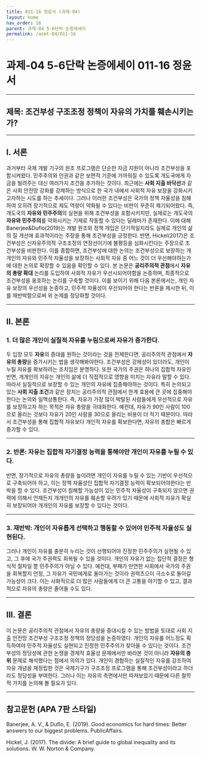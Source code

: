 ```yaml
---
title: 011-16 정윤서 (과제-04)
layout: home
nav_order: 16
parent: 과제-04 5-6단락 논증에세이
permalink: /asmt-04/011-16
---
```


# 과제-04 5-6단락 논증에세이 011-16 정윤서 

---

## 제목: 조건부성 구조조정 정책이 자유의 가치를 훼손시키는가?

---

## I. 서론

과거부터 국제 개발 기구의 원조 프로그램은 단순한 자금 지원이 아니라 조건부성을 포함시켜왔다. 민주주의와 인권과 같은 보편적 기준에 가까워질 수 있도록 개도국에게 자금을 빌려주는 대신 여러가지 조건을 추가하는 것이다. 최근에는 **사회 지출 바닥선**과 같은 사회 안전망 강화를 강제하는 방식으로 한 국가 내에서 사회적 자유 보장을 강화시키고자하는 시도를 하는 추세이다. 그러나 이러한 조건부성은 국가의 정책 자율성을 침해하여 오히려 장기적으로 제도 역량이 약화될 수 있다는 비판이 꾸준히 제기되어왔다. 즉, 개도국의 **자유와 민주주의**의 실현을 위해 조건부성을 포함시키지만, 실제로는 개도국의 **자유와 민주주의**를 약화시키는 기제로 작동할 수 있다는 딜레마가 존재한다. 이에 대해 Banerjee&Duflo(2019)는 개발 원조와 정책 개입은 단기적일지라도 실제로 개인의 삶의 질 개선에 효과적이라는 주장을 통해 조건부성을 긍정한다. 반면, Hickel(2017)은 조건부성은 신자유주의적 구조조정의 연장선이기에 불평등을 심화시킨다는 주장으로 조건부성을 비판한다. 이를 종합하면, 조건부성에 대한 논의는 조건부성으로 보장하는 개개인의 자유와 민주적 자율성을 보장하는 사회적 자유 중 어느 것이 더 우선해야하는가에 대한 논의로 확장할 수 있음을 확인할 수 있다. 본 논문은 **공리주의적 관점**에서 **자유의 총량 확대** 논리를 도입하여 사회적 자유가 우선시되어야함을 논증하며, 최종적으로 조건부성을 옹호하는 논리를 구축할 것이다. 이를 보이기 위해 다음 본론에서는, 개인 자유 보장의 우선성을 논증하고, 민주적 자율성이 우선되어야 한다는 반론을 제시한 뒤, 이를 재반박함으로써 위 논제를 정당화할 것이다. 

---

## II. 본론

### 1. 더 많은 개인이 실질적 자유를 누림으로써 자유가 증가한다. 

두 입장 모두 **자유**의 증대를 원하는 것이라는 것을 전제한다면, 공리주의적 관점에서 **자유의 총량**을 증가시키는 법을 생각해봐야한다. 조건부성은 강제성이 있더라도, 개인이 누릴 자유를 확보하려는 조치임은 분명하다. 또한 국가의 주권은 하나의 집합적 자유인 반면, 개개인의 자유는 개인의 삶에 더 직접적으로 영향을 미치는 자유라 말할 수 있다. 따라서 실질적으로 보장할 수 있는 개인의 자유에 집중해야하는 것이다. 특히 논의되고 있는 **사회 지출 조건**과 같은 장치는 공리주의적 관점에서 한계 효용에 큰 곳에 집중해야한다는 논의와 일맥상통한다. 즉, 자유가 가장 많이 박탈된 사람들에게 우선적으로 자유를 보장하고자 하는 목적은 자유 총량을 극대화한다. 예컨대, 자유가 90인 사람이 100으로 올리는 것보다 자유가 20인 사람을 30으로 올리는 비용이 더 적기 때문이다. 따라서 조건부성을 통해 집합적 자유보다 개인적 자유를 확보한다면, 자유의 총합은 빠르게 증가할 수 있다. 

---

### 2. 반론: 자유는 집합적 자기결정 능력을 통해야만 개인이 자유를 누릴 수 있다.  

반면, 장기적으로 자유의 총량을 높이려면 개인이 자유를 누릴 수 있는 기반이 우선적으로 구축되어야 하고, 이는 정책 자율성인 집합적 자기결정 능력이 확보되어야한다는 반박을 할 수 있다. 조건부성이 침해할 가능성이 있는 민주적 자율성이 구축되지 않으면 권력에 의해서 언제든지 개개인의 자유를 훼손할 우려가 있기 때문에 사회적 자유가 확실히 보장되어야 개개인의 자유를 보장할 수 있다는 것이다. 

---

### 3. 재반박: 개인이 자유롭게 선택하고 행동할 수 있어야 민주적 자율성도 실현된다. 
그러나 개인이 자유를 충분히 누리는 것이 선행되어야 진정한 민주주의가 실현될 수 있고, 그 후에 국가 주권력도 회복될 수 있을 것이다. 개인의 자유가 없는 집단적 결정은 형식적 절차일 뿐 민주주의가 아닐 수 있다. 예컨대, 부패가 만연한 사회에서 국가의 주권을 회복할지 언정, 그 자유가 국민에게로 돌아가는 것이라 권력츠으이 극소수로 돌아갈 가능성이 크다. 이는 사화적으로 더 많은 사람들에게 더 큰 고통을 야기할 수 있고, 결과적으로 자유의 총량은 줄어들 수도 있다. 


---

## III. 결론 

이 논문은 공리주의적 관점에서 자유의 총량을 증대시킬 수 있는 방법을 토대로 사회 지출 안전망 조건부성 구조조정 정책의 정당성을 논증하였다. 개인의 자유를 어느정도 획득하여야 민주적 자율성도 실현되고 진정한 민주주의가 찾아올 수 있다는 것이다. 조건부성의 정당성에 관한 논쟁을 경제적 효율성 문제에서만 바라본 것이 아니라 **자유의 층위** 문제로 해석했다는 점에서 의의가 있다. 개인이 경험하는 실질적인 자유를 강조하여 자유 개념을 재정립한 것은 국제기구가 구조조정 프로그램을 통해 조건부성이라고 하더라도 정당성을 부여한다. 그러나 이는 자유의 측면에서만 따져보았기 때문에 다른 철학적 가치를 논의해 볼 필요가 있다. 

---

## 참고문헌 (APA 7판 스타일)

Banerjee, A. V., & Duflo, E. (2019). Good economics for hard times: Better answers to our biggest problems. PublicAffairs.

Hickel, J. (2017). The divide: A brief guide to global inequality and its solutions. W. W. Norton & Company.

